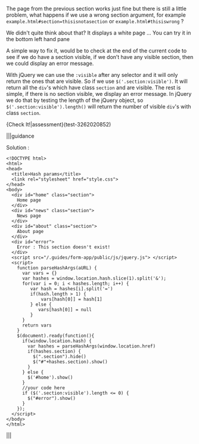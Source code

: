 The page from the previous section works just fine but there is still a little problem, what happens if we use a wrong section argument, for example `example.html#section=thisisnotasection` or `example.html#thisiswrong` ?

We didn't quite think about that? It displays a white page ... You can try it in the bottom left hand pane

A simple way to fix it, would be to check at the end of the current code to see if we do have a section visible, if we don’t have any visible section, then we could display an error message.

With jQuery we can use the `:visible` after any selector and it will only return the ones that are visible. So if we use `$('.section:visible')`. It will return all the `div`'s which have class `section` and are visible. The rest is simple, if there is no section visible, we display an error message. In jQuery we do that by testing the length of the jQuery object, so `$('.section:visible').length()` will return the number of visible `div`'s with class `section`. 

{Check It!|assessment}(test-3262020852)


|||guidance

Solution :

```
<!DOCTYPE html>
<html>
<head>
  <title>Hash params</title>
  <link rel="stylesheet" href="style.css">
</head>
<body>
  <div id="home" class="section">
    Home page
  </div>
  <div id="news" class="section">
    News page 
  </div>
  <div id="about" class="section">
    About page 
  </div>
  <div id="error">
    Error : This section doesn't exist!
  </div>
  <script src="/.guides/form-app/public/js/jquery.js"> </script>
  <script>
    function parseHashArgs(aURL) {
      var vars = {}
      var hashes = window.location.hash.slice(1).split('&');
      for(var i = 0; i < hashes.length; i++) {
         var hash = hashes[i].split('=')
         if(hash.length > 1) {
             vars[hash[0]] = hash[1]
         } else {
            vars[hash[0]] = null
         }      
      }
      return vars
    }
    $(document).ready(function(){
      if(window.location.hash) {
        var hashes = parseHashArgs(window.location.href)
        if(hashes.section) {
          $(".section").hide()
          $("#"+hashes.section).show()
        } 
      } else {
        $('#home').show()
      }
      //your code here
      if ($('.section:visible').length <= 0) {
        $("#error").show()
      }
    });
  </script>
</body>
</html>
```

|||

